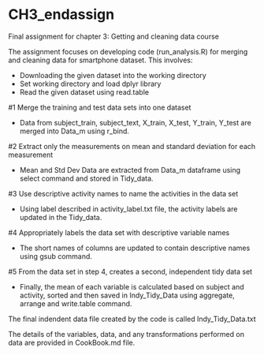 # CH3_endassign
Final assignment for chapter 3: Getting and cleaning data course

The assignment focuses on developing code (run_analysis.R) for merging and cleaning data for smartphone dataset. This involves:

* Downloading the given dataset into the working directory
* Set working directory and load dplyr library
* Read the given dataset using read.table

#1 Merge the training and test data sets into one dataset
* Data from subject_train, subject_text, X_train, X_test, Y_train, Y_test are merged into Data_m using r_bind.

#2 Extract only the measurements on mean and standard deviation for each measurement
* Mean and Std Dev Data are extracted from Data_m dataframe using select command and stored in Tidy_data.

#3 Use descriptive activity names to name the activities in the data set
* Using label described in activity_label.txt file, the activity labels are updated in the Tidy_data.

#4 Appropriately labels the data set with descriptive variable names
* The short names of columns are updated to contain descriptive names using gsub command.

#5 From the data set in step 4, creates a second, independent tidy data set
* Finally, the mean of each variable is calculated based on subject and activity, sorted and then saved in Indy_Tidy_Data using aggregate, arrange and write.table command.

The final indendent data file created by the code is called Indy_Tidy_Data.txt

The details of the variables, data, and any transformations performed on data are provided in CookBook.md file.
